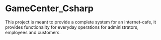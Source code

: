 # GameCenter_Csharp
This project is meant to provide a complete system for an internet-cafe, it provides functionality for everyday operations for administrators, employees and customers.
